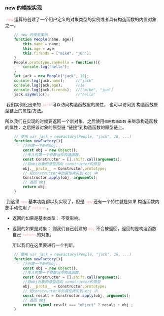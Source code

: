 ### new 的模拟实现

​		 <font color="#FAA">`new`</font> 运算符创建了一个用户定义的对象类型的实例或者具有构造函数的内置对象之一。

```javascript
	// new 的使用案例
	function People(name, age){
        this.name = name;
        this.age = age;
        this.firends = ["mike", "jun"];
    }
	People.prototype.sayHello = function(){
        console.log("hello");
    }
	let jack = new People("jack", 18);
	console.log(jack.name);		//"jack"
	console.log(jack.age);		//18
	console.log(jack.firends);	//["mike", "jun"]
	jack.sayHello();			//"hello"
```

​		我们实例化出来的  <font color="#FAA">`jack`</font> 可以访问构造函数里的属性， 也可以访问到 构造函数原型链上的属性/方法。

​		所以我们在实现的时候要返回一个新对象，之后使用`借用构造函数` 来继承构造函数的属性，之后把该对象的原型链 “链接”到构造函数的原型链上。

```javascript
	// 使用 var jack = newFactory(People, "jack", 18, ...)
	function newFactory(){
        //创建一个新的obj;
        const obj = new Object();
        //传入的第一个参数当作构造函数，
        const Constructor = [].shift.call(arguments);
        //将obj对象的原型指向 constructor的原型
        obj.__proto__ = Constructor.prototype;
        // 把constructor中的属性拷贝到 obj 中
        Constructor.apply(obj, arguments);
		// 返回 obj
        return obj;
    }
```

​		到这里 <font color="#FAA">`new`</font> 基本功能都以及实现了，但是 <font color="#FAA">`new`</font> 还有一个特性就是如果 构造函数内部手动使用了  <font color="#FAA">`return`</font> 。

+ 返回的如果是基本类型： 不受影响。

+ 返回的如果是对象： 则我们自己创建的 <font color="#FAA">`obj`</font> 不会被返回，返回的是构造函数自己 <font color="#FAA">`return`</font> 的对象。 

  所以我们在这里要进行一个判断。

```javascript
	// 使用 var jack = newFactory(People, "jack", 18, ...)
	function newFactory(){
        //创建一个新的obj;
        const obj = new Object();
        //传入的第一个参数当作构造函数，
        const Constructor = [].shift.call(arguments);
        //将obj对象的原型指向 constructor的原型
        obj.__proto__ = Constructor.prototype;
        // 把constructor中的属性拷贝到 obj 中
        const result = Constructor.apply(obj, arguments);
		// 返回 obj
        return typeof result === "object" ? result : obj ;
    }
```

